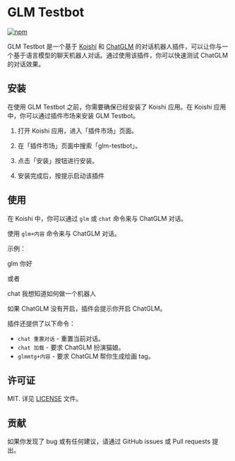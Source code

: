# GLM Testbot

[![npm](https://img.shields.io/npm/v/koishi-plugin-glm-testbot?style=flat-square)](https://www.npmjs.com/package/koishi-plugin-glm-testbot)

GLM Testbot 是一个基于 [Koishi](https://koishi.js.org/) 和 [ChatGLM](https://github.com/HLTCHKUST/Chat-Generating-Language-Model) 的对话机器人插件，可以让你与一个基于语言模型的聊天机器人对话。通过使用该插件，你可以快速测试 ChatGLM 的对话效果。

## 安装

在使用 GLM Testbot 之前，你需要确保已经安装了 Koishi 应用。在 Koishi 应用中，你可以通过插件市场来安装 GLM Testbot。

1. 打开 Koishi 应用，进入「插件市场」页面。

2. 在「插件市场」页面中搜索「glm-testbot」。

3. 点击「安装」按钮进行安装。

4. 安装完成后，按提示启动该插件

## 使用

在 Koishi 中，你可以通过 `glm` 或 `chat` 命令来与 ChatGLM 对话。

使用 `glm+内容` 命令来与 ChatGLM 对话。

示例：

glm 你好

或者

chat 我想知道如何做一个机器人


如果 ChatGLM 没有开启，插件会提示你开启 ChatGLM。

插件还提供了以下命令：

- `chat 重置对话` - 重置当前对话。
- `chat 加载` - 要求 ChatGLM 扮演猫娘。
- `glmmtg+内容` - 要求 ChatGLM 帮你生成绘画 tag。

## 许可证

MIT. 详见 [LICENSE](LICENSE) 文件。

## 贡献

如果你发现了 bug 或有任何建议，请通过 GitHub issues 或 Pull requests 提出。


